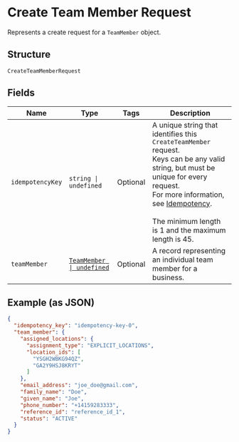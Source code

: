 
# Create Team Member Request

Represents a create request for a `TeamMember` object.

## Structure

`CreateTeamMemberRequest`

## Fields

| Name | Type | Tags | Description |
|  --- | --- | --- | --- |
| `idempotencyKey` | `string \| undefined` | Optional | A unique string that identifies this `CreateTeamMember` request.<br>Keys can be any valid string, but must be unique for every request.<br>For more information, see [Idempotency](../../https://developer.squareup.com/docs/basics/api101/idempotency).<br><br>The minimum length is 1 and the maximum length is 45. |
| `teamMember` | [`TeamMember \| undefined`](../../doc/models/team-member.md) | Optional | A record representing an individual team member for a business. |

## Example (as JSON)

```json
{
  "idempotency_key": "idempotency-key-0",
  "team_member": {
    "assigned_locations": {
      "assignment_type": "EXPLICIT_LOCATIONS",
      "location_ids": [
        "YSGH2WBKG94QZ",
        "GA2Y9HSJ8KRYT"
      ]
    },
    "email_address": "joe_doe@gmail.com",
    "family_name": "Doe",
    "given_name": "Joe",
    "phone_number": "+14159283333",
    "reference_id": "reference_id_1",
    "status": "ACTIVE"
  }
}
```

